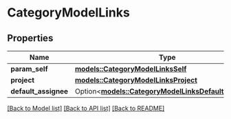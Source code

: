 # CategoryModelLinks

## Properties

Name | Type | Description | Notes
------------ | ------------- | ------------- | -------------
**param_self** | [**models::CategoryModelLinksSelf**](CategoryModel__links_self.md) |  | 
**project** | [**models::CategoryModelLinksProject**](CategoryModel__links_project.md) |  | 
**default_assignee** | Option<[**models::CategoryModelLinksDefaultAssignee**](CategoryModel__links_defaultAssignee.md)> |  | [optional]

[[Back to Model list]](../README.md#documentation-for-models) [[Back to API list]](../README.md#documentation-for-api-endpoints) [[Back to README]](../README.md)


